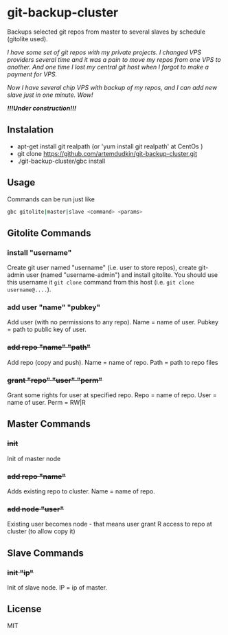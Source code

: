# git-backup-cluster

Backups selected git repos from master to several slaves by schedule (gitolite used).

_I have some set of git repos with my private projects. I changed VPS providers several time and it was a pain to move my repos from one VPS to another. And one time I lost my central git host when I forgot to make a payment for VPS._

_Now I have several chip VPS with backup of my repos, and I can add new slave just in one minute. Wow!_

***!!!Under construction!!!***

## Instalation

- apt-get install git realpath (or 'yum install git realpath' at CentOs )
- git clone https://github.com/artemdudkin/git-backup-cluster.git
- ./git-backup-cluster/gbc install

## Usage

Commands can be run just like 
```sh
gbc gitolite|master|slave <command> <params>
```

## Gitolite Commands 

### install "username"

Create git user named "username" (i.e. user to store repos), create git-admin user (named "username-admin") and install gitolite. You should use this username it `git clone` command from this host (i.e. `git clone username@....`).

### add user "name" "pubkey" 

Add user (with no permissions to any repo). Name = name of user. Pubkey = path to public key of user.

### ~~add repo "name" "path"~~

Add repo (copy and push). Name = name of repo. Path = path to repo files

### ~~grant "repo" "user" "perm"~~

Grant some rights for user at specified repo. Repo = name of repo. User = name of user. Perm = RW|R


## Master Commands 

### ~~init~~

Init of master node

### ~~add repo "name"~~

Adds existing repo to cluster. Name = name of repo.

### ~~add node "user"~~

Existing user becomes node - that means user grant R access to repo at cluster (to allow copy it)

## Slave Commands 

### ~~init "ip"~~

Init of slave node. IP = ip of master.

## License

MIT
